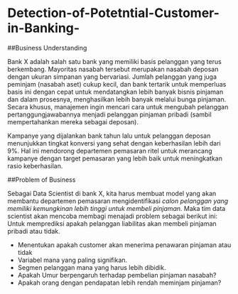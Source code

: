 # Detection-of-Potetntial-Customer-in-Banking-

##Business Understanding

Bank X adalah salah satu bank yang memiliki basis pelanggan yang terus berkembang. Mayoritas nasabah tersebut merupakan nasabah deposan dengan ukuran simpanan yang bervariasi. Jumlah pelanggan yang juga peminjam (nasabah aset) cukup kecil, dan bank tertarik untuk memperluas basis ini dengan cepat untuk mendatangkan lebih banyak bisnis pinjaman dan dalam prosesnya, menghasilkan lebih banyak melalui bunga pinjaman. Secara khusus, manajemen ingin mencari cara untuk mengubah pelanggan pertanggungjawabannya menjadi pelanggan pinjaman pribadi (sambil mempertahankan mereka sebagai deposan).

Kampanye yang dijalankan bank tahun lalu untuk pelanggan deposan menunjukkan tingkat konversi yang sehat dengan keberhasilan lebih dari 9%. Hal ini mendorong departemen pemasaran ritel untuk merancang kampanye dengan target pemasaran yang lebih baik untuk meningkatkan rasio keberhasilan.

##Problem of Business

Sebagai Data Scientist di bank X, kita  harus membuat model yang akan membantu departemen pemasaran mengidentifikasi *calon pelanggan yang memiliki kemungkinan lebih tinggi untuk membeli pinjaman.*
Maka tim data scientist akan mencoba membagi menajadi problem sebagai berikut ini:
Untuk memprediksi apakah pelanggan liabilitas akan membeli pinjaman pribadi atau tidak.
   

* Menentukan apakah customer akan menerima penawaran pinjaman atau tidak    
* Variabel mana yang paling signifikan.
*  Segmen pelanggan mana yang harus lebih dibidik.
*   Apakah Umur berpengaruh terhadap pembelian pinjaman nasabah?
*   Apakah orang dengan pendapatan lebih rendah meminjam pinjaman?
